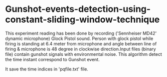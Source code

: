 # Gunshot-events-detection-using-constant-sliding-window-technique

This experiment reading has been done by recording ('Sennheiser MD42' dynamic microphone) Glock Pistol sound. Person with glock pistol while firing is standing at 6.4 meter from microphone and angle between line of firing & microphone is 48 degree in clockwise direction.Input files (binary file) contain gunshot signals with environmental noise. This algorithm detect the time instant correspond to Gunshot event.

It save the time indices in 'pqfile.txt' file.
